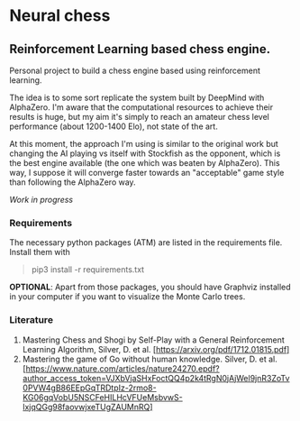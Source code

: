# Neural chess
## Reinforcement Learning based chess engine.
Personal project to build a chess engine based using reinforcement learning.

The idea is to some sort replicate the system built by DeepMind with AlphaZero. I'm
aware that the computational resources to achieve their results is huge, but my aim
it's simply to reach an amateur chess level performance (about 1200-1400 Elo), not
state of the art.

At this moment, the approach I'm using is similar to the original work but changing
the AI playing vs itself with Stockfish as the opponent, which is the best engine
available (the one which was beaten by AlphaZero). This way, I suppose it will
converge faster towards an "acceptable" game style than following the AlphaZero way.

*Work in progress*

### Requirements
The necessary python packages (ATM) are listed in the requirements file.
Install them with
> pip3 install -r requirements.txt

**OPTIONAL**: Apart from those packages, you should have Graphviz installed in your computer if
you want to visualize the Monte Carlo trees.


### Literature

1. Mastering Chess and Shogi by Self-Play with a General Reinforcement Learning
   Algorithm, Silver, D. et al. [https://arxiv.org/pdf/1712.01815.pdf]
2. Mastering the game of Go without human knowledge. Silver, D. et al. [https://www.nature.com/articles/nature24270.epdf?author_access_token=VJXbVjaSHxFoctQQ4p2k4tRgN0jAjWel9jnR3ZoTv0PVW4gB86EEpGqTRDtpIz-2rmo8-KG06gqVobU5NSCFeHILHcVFUeMsbvwS-lxjqQGg98faovwjxeTUgZAUMnRQ]


